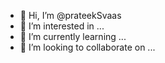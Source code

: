 - 👋 Hi, I’m @prateekSvaas
- 👀 I’m interested in ...
- 🌱 I’m currently learning ...
- 💞️ I’m looking to collaborate on ...


<!---
prateekSvaas/prateekSvaas is a ✨ special ✨ repository because its `README.md` (this file) appears on your GitHub profile.
You can click the Preview link to take a look at your changes.
--->

